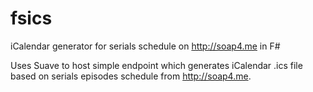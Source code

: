# fsics
iCalendar generator for serials schedule on http://soap4.me in F#

Uses Suave to host simple endpoint which generates iCalendar .ics file based on serials episodes schedule from http://soap4.me.
